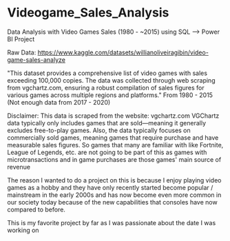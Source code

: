 # Videogame_Sales_Analysis
Data Analysis with Video Games Sales (1980 - ~2015) using SQL --> Power BI Project

Raw Data: https://www.kaggle.com/datasets/willianoliveiragibin/video-game-sales-analyze

"This dataset provides a comprehensive list of video games with sales exceeding 100,000 copies. The data was collected through web scraping from vgchartz.com, ensuring a robust compilation of sales figures for various games across multiple regions and platforms."
From 1980 - 2015 (Not enough data from 2017 - 2020)

Disclaimer: This data is scraped from the website: vgchartz.com
VGChartz data typically only includes games that are sold—meaning it generally excludes free-to-play games. Also, the data typically focuses on commercially sold games, meaning games that require purchase and have measurable sales figures. So games that many are familiar with like Fortnite, League of Legends, etc. are not going to be part of this as games with microtransactions and in game purchases are those games' main source of revenue

The reason I wanted to do a project on this is because I enjoy playing video games as a hobby and they have only recently started become popular / mainstream in the early 2000s and has now become even more common in our society today because of the new capabilities that consoles have now compared to before.

This is my favorite project by far as I was passionate about the date I was working on
